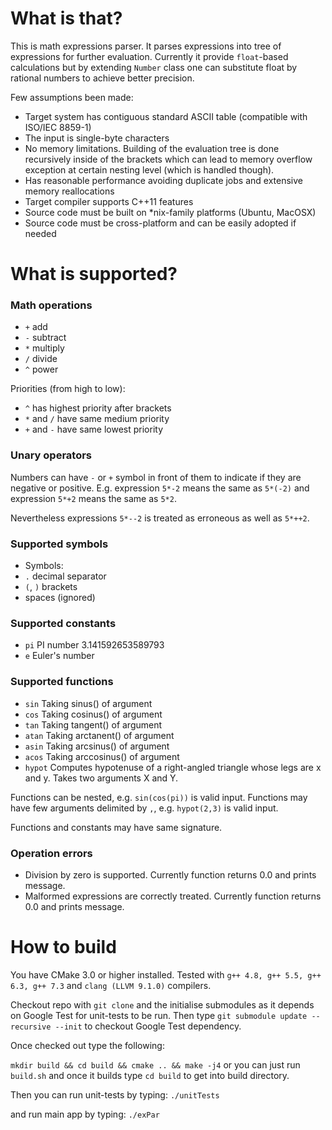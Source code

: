 # What is that? #

This is math expressions parser. It parses expressions into tree of expressions for further evaluation. Currently it provide `float`-based calculations but by extending `Number` class one can substitute float by rational numbers to achieve better precision.

Few assumptions been made:

* Target system has contiguous standard ASCII table (compatible with ISO/IEC 8859-1)
* The input is single-byte characters
* No memory limitations. Building of the evaluation tree is done recursively inside of the brackets which can lead to memory overflow exception at certain nesting level (which is handled though).
* Has reasonable performance avoiding duplicate jobs and extensive memory reallocations
* Target compiler supports C++11 features
* Source code must be built on *nix-family platforms (Ubuntu, MacOSX)
* Source code must be cross-platform and can be easily adopted if needed


# What is supported? #

### Math operations ###
*   `+`  add
*   `-`  subtract
*   `*`  multiply
*   `/`  divide
*   `^`  power


Priorities (from high to low): 

* `^` has highest priority after brackets
* `*` and `/` have same medium priority
* `+` and `-` have same lowest priority

### Unary operators ###

Numbers can have `-` or `+` symbol in front of them to indicate if they are negative or positive. 
E.g. expression `5*-2` means the same as `5*(-2)` and expression `5*+2` means the same as `5*2`. 

Nevertheless expressions `5*--2` is treated as erroneous as well as `5*++2`.

### Supported symbols ###
* Symbols:
*   `.` decimal separator
*   `(`, `)` brackets
*   spaces (ignored)

### Supported constants ###
* `pi` PI number 3.141592653589793
* `e` Euler's number

### Supported functions ###
* `sin` Taking sinus() of argument
* `cos` Taking cosinus() of argument
* `tan` Taking tangent() of argument
* `atan` Taking arctanent() of argument
* `asin` Taking arcsinus() of argument
* `acos` Taking arccosinus() of argument
* `hypot` Computes hypotenuse of a right-angled triangle whose legs are x and y. Takes two arguments X and Y.

Functions can be nested, e.g. `sin(cos(pi))` is valid input. Functions may have few arguments delimited by `,`, e.g. `hypot(2,3)` is valid input. 

Functions and constants may have same signature. 

### Operation errors ###

* Division by zero is supported. Currently function returns 0.0 and prints message.
* Malformed expressions are correctly treated. Currently function returns 0.0 and prints message.

# How to build #

You have CMake 3.0 or higher installed. Tested with `g++ 4.8, g++ 5.5, g++ 6.3, g++ 7.3` and `clang (LLVM 9.1.0)` compilers.

Checkout repo with `git clone` and the initialise submodules as it depends on Google Test for unit-tests to be run. Then type `git submodule update --recursive --init` to checkout Google Test dependency.

Once checked out type the following:

`mkdir build && cd build && cmake .. && make -j4`
or you can just run `build.sh` and once it builds type `cd build` to get into build directory.

Then you can run unit-tests by typing:
`./unitTests`

and run main app by typing:
`./exPar`